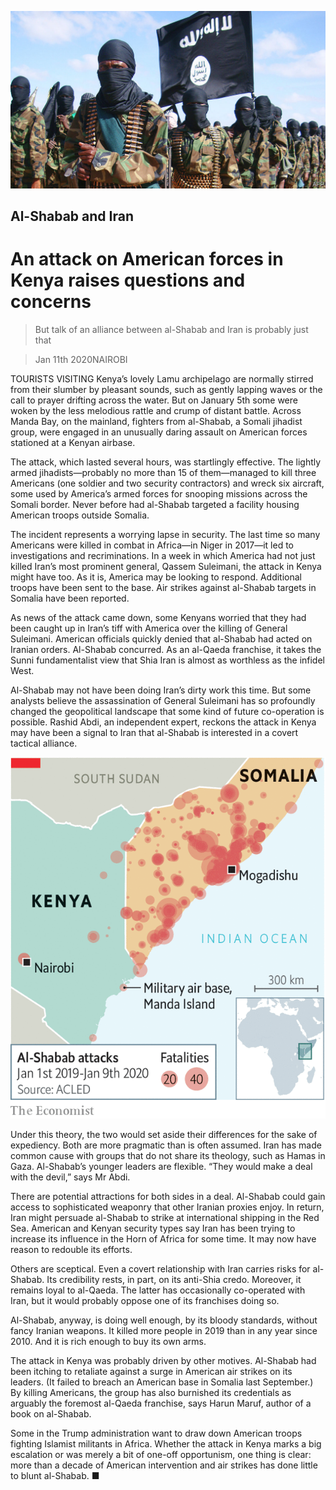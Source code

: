 ![](./images/20200111_MAP003_0.jpg)

## Al-Shabab and Iran

# An attack on American forces in Kenya raises questions and concerns

> But talk of an alliance between al-Shabab and Iran is probably just that

> Jan 11th 2020NAIROBI

TOURISTS VISITING Kenya’s lovely Lamu archipelago are normally stirred from their slumber by pleasant sounds, such as gently lapping waves or the call to prayer drifting across the water. But on January 5th some were woken by the less melodious rattle and crump of distant battle. Across Manda Bay, on the mainland, fighters from al-Shabab, a Somali jihadist group, were engaged in an unusually daring assault on American forces stationed at a Kenyan airbase.

The attack, which lasted several hours, was startlingly effective. The lightly armed jihadists—probably no more than 15 of them—managed to kill three Americans (one soldier and two security contractors) and wreck six aircraft, some used by America’s armed forces for snooping missions across the Somali border. Never before had al-Shabab targeted a facility housing American troops outside Somalia.

The incident represents a worrying lapse in security. The last time so many Americans were killed in combat in Africa—in Niger in 2017—it led to investigations and recriminations. In a week in which America had not just killed Iran’s most prominent general, Qassem Suleimani, the attack in Kenya might have too. As it is, America may be looking to respond. Additional troops have been sent to the base. Air strikes against al-Shabab targets in Somalia have been reported.

As news of the attack came down, some Kenyans worried that they had been caught up in Iran’s tiff with America over the killing of General Suleimani. American officials quickly denied that al-Shabab had acted on Iranian orders. Al-Shabab concurred. As an al-Qaeda franchise, it takes the Sunni fundamentalist view that Shia Iran is almost as worthless as the infidel West.

Al-Shabab may not have been doing Iran’s dirty work this time. But some analysts believe the assassination of General Suleimani has so profoundly changed the geopolitical landscape that some kind of future co-operation is possible. Rashid Abdi, an independent expert, reckons the attack in Kenya may have been a signal to Iran that al-Shabab is interested in a covert tactical alliance.

![](./images/20200111_MAM912.png)

Under this theory, the two would set aside their differences for the sake of expediency. Both are more pragmatic than is often assumed. Iran has made common cause with groups that do not share its theology, such as Hamas in Gaza. Al-Shabab’s younger leaders are flexible. “They would make a deal with the devil,” says Mr Abdi.

There are potential attractions for both sides in a deal. Al-Shabab could gain access to sophisticated weaponry that other Iranian proxies enjoy. In return, Iran might persuade al-Shabab to strike at international shipping in the Red Sea. American and Kenyan security types say Iran has been trying to increase its influence in the Horn of Africa for some time. It may now have reason to redouble its efforts.

Others are sceptical. Even a covert relationship with Iran carries risks for al-Shabab. Its credibility rests, in part, on its anti-Shia credo. Moreover, it remains loyal to al-Qaeda. The latter has occasionally co-operated with Iran, but it would probably oppose one of its franchises doing so.

Al-Shabab, anyway, is doing well enough, by its bloody standards, without fancy Iranian weapons. It killed more people in 2019 than in any year since 2010. And it is rich enough to buy its own arms.

The attack in Kenya was probably driven by other motives. Al-Shabab had been itching to retaliate against a surge in American air strikes on its leaders. (It failed to breach an American base in Somalia last September.) By killing Americans, the group has also burnished its credentials as arguably the foremost al-Qaeda franchise, says Harun Maruf, author of a book on al-Shabab.

Some in the Trump administration want to draw down American troops fighting Islamist militants in Africa. Whether the attack in Kenya marks a big escalation or was merely a bit of one-off opportunism, one thing is clear: more than a decade of American intervention and air strikes has done little to blunt al-Shabab. ■
